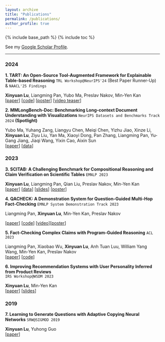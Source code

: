 ```yaml
---
layout: archive
title: "Publications"
permalink: /publications/
author_profile: true
---
```


{% include base_path %}
{% include toc %}

See my [Google Scholar Profile](https://scholar.google.com/citations?user=-NtdX2sAAAAJ&hl=en).

---

### 2024
**1. TART: An Open-Source Tool-Augmented Framework for Explainable Table-based Reasoning** 
`TRL Workshop@NeurIPS'24` (Best Paper Runner-Up) & `NAACL'25 Findings`

**Xinyuan Lu**, Liangming Pan, Yubo Ma, Preslav Nakov, Min-Yen Kan   
[[paper](https://arxiv.org/abs/2409.11724)] [[code](https://github.com/XinyuanLu00/TART)] [[poster](https://drive.google.com/file/d/1QrLCPdd0qxljgXnssCI8bsungjYXhCu8/view?usp=sharing)] [[video teaser](https://www.youtube.com/watch?v=rKRVLMXz3hE&list=LL&index=2)]

**2. MMLongBench-Doc: Benchmarking Long-context Document Understanding with Visualizations** 
`NeurIPS Datasets and Benchmarks Track 2024` **(Spotlight)**

Yubo Ma, Yuhang Zang, Liangyu Chen, Meiqi Chen, Yizhu Jiao, Xinze Li, **Xinyuan Lu**, Ziyu Liu, Yan Ma, Xiaoyi Dong, Pan Zhang, Liangming Pan, Yu-Gang Jiang, Jiaqi Wang, Yixin Cao, Aixin Sun   
[[paper](https://arxiv.org/abs/2407.01523)] [[data](https://mayubo2333.github.io/MMLongBench-Doc/)]

### 2023
**3. SCITAB: A Challenging Benchmark for Compositional Reasoning and Claim Verification on Scientific Tables** `EMNLP 2023`

**Xinyuan Lu**, Liangming Pan, Qian Liu, Preslav Nakov, Min-Yen Kan   
[[paper](https://aclanthology.org/2023.emnlp-main.483.pdf)] [[data](https://github.com/XinyuanLu00/SciTab)] [[slides](https://drive.google.com/file/d/1B2c2UVfCPDi_bI_RhAkJp88S1mNhHnOB/view?usp=sharing)] [[poster](https://drive.google.com/file/d/1PJxwvG9ejLVgMAsyIITPearbrDiXxE5Z/view?usp=sharing)]


**4. QACHECK: A Demonstration System for Question-Guided Multi-Hop Fact-Checking**
 `EMNLP System Demonstration Track 2023`

Liangming Pan, **Xinyuan Lu**, Min-Yen Kan, Preslav Nakov

[[paper](https://aclanthology.org/2023.emnlp-demo.23/)] [[code](https://github.com/XinyuanLu00/QACheck)] [[video](https://www.youtube.com/watch?v=ju8kxSldM64)][[poster](https://drive.google.com/file/d/1PN7SmApapkmttMqoBW2YPuOi9IxkM4G5/view?usp=sharing)]


**5. Fact-Checking Complex Claims with Program-Guided Reasoning** `ACL 2023`    

Liangming Pan, Xiaobao Wu, **Xinyuan Lu**, Anh Tuan Luu, William Yang Wang, Min-Yen Kan, Preslav Nakov   
[[paper](https://arxiv.org/pdf/2305.12744.pdf)] [[code](https://github.com/teacherpeterpan/ProgramFC)]

   
**6. Improving Recommendation Systems with User Personality Inferred from Product Reviews**  
`IRS Workshop@WSDM 2023`     

**Xinyuan Lu**, Min-Yen Kan   
[[paper](https://arxiv.org/pdf/2303.05039.pdf)] [[slides](https://speakerdeck.com/wingnus/improving-recommendation-systems-with-user-personality-inferred-from-product-reviews)]
      
### 2019
**7. Learning to Generate Questions with Adaptive Copying Neural Networks**  `SRW@SIGMOD 2019`     

**Xinyuan Lu**, Yuhong Guo   
[[paper](https://arxiv.org/abs/1909.08187)]
